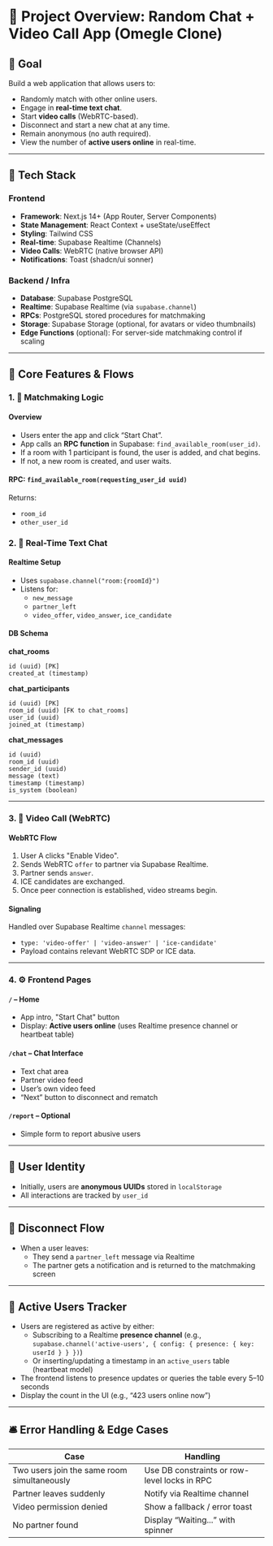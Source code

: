# 🧬 Project Overview: Random Chat + Video Call App (Omegle Clone)

## 🌟 Goal

Build a web application that allows users to:

- Randomly match with other online users.
- Engage in **real-time text chat**.
- Start **video calls** (WebRTC-based).
- Disconnect and start a new chat at any time.
- Remain anonymous (no auth required).
- View the number of **active users online** in real-time.

---

## 🔧 Tech Stack

### Frontend

- **Framework**: Next.js 14+ (App Router, Server Components)
- **State Management**: React Context + useState/useEffect
- **Styling**: Tailwind CSS
- **Real-time**: Supabase Realtime (Channels)
- **Video Calls**: WebRTC (native browser API)
- **Notifications**: Toast (shadcn/ui sonner)

### Backend / Infra

- **Database**: Supabase PostgreSQL
- **Realtime**: Supabase Realtime (via `supabase.channel`)
- **RPCs**: PostgreSQL stored procedures for matchmaking
- **Storage**: Supabase Storage (optional, for avatars or video thumbnails)
- **Edge Functions** (optional): For server-side matchmaking control if scaling

---

## 🧠 Core Features & Flows

### 1. 🔁 Matchmaking Logic

#### Overview

- Users enter the app and click “Start Chat”.
- App calls an **RPC function** in Supabase: `find_available_room(user_id)`.
- If a room with 1 participant is found, the user is added, and chat begins.
- If not, a new room is created, and user waits.

#### RPC: `find_available_room(requesting_user_id uuid)`

Returns:

- `room_id`
- `other_user_id`

### 2. 💬 Real-Time Text Chat

#### Realtime Setup

- Uses `supabase.channel("room:{roomId}")`
- Listens for:
  - `new_message`
  - `partner_left`
  - `video_offer`, `video_answer`, `ice_candidate`

#### DB Schema

**chat\_rooms**

```
id (uuid) [PK]
created_at (timestamp)
```

**chat\_participants**

```
id (uuid) [PK]
room_id (uuid) [FK to chat_rooms]
user_id (uuid)
joined_at (timestamp)
```

**chat\_messages**

```
id (uuid)
room_id (uuid)
sender_id (uuid)
message (text)
timestamp (timestamp)
is_system (boolean)
```

---

### 3. 🎥 Video Call (WebRTC)

#### WebRTC Flow

1. User A clicks "Enable Video".
2. Sends WebRTC `offer` to partner via Supabase Realtime.
3. Partner sends `answer`.
4. ICE candidates are exchanged.
5. Once peer connection is established, video streams begin.

#### Signaling

Handled over Supabase Realtime `channel` messages:

- `type: 'video-offer' | 'video-answer' | 'ice-candidate'`
- Payload contains relevant WebRTC SDP or ICE data.

---

### 4. ⚙️ Frontend Pages

#### `/` – Home

- App intro, "Start Chat" button
- Display: **Active users online** (uses Realtime presence channel or heartbeat table)

#### `/chat` – Chat Interface

- Text chat area
- Partner video feed
- User’s own video feed
- “Next” button to disconnect and rematch

#### `/report` – Optional

- Simple form to report abusive users

---

## 🔐 User Identity

- Initially, users are **anonymous UUIDs** stored in `localStorage`
- All interactions are tracked by `user_id`

---

## 🚫 Disconnect Flow

- When a user leaves:
  - They send a `partner_left` message via Realtime
  - The partner gets a notification and is returned to the matchmaking screen

---

## 📌 Active Users Tracker

- Users are registered as active by either:
  - Subscribing to a Realtime **presence channel** (e.g., `supabase.channel('active-users', { config: { presence: { key: userId } } })`)
  - Or inserting/updating a timestamp in an `active_users` table (heartbeat model)
- The frontend listens to presence updates or queries the table every 5–10 seconds
- Display the count in the UI (e.g., “423 users online now”)

---

## 🛎️ Error Handling & Edge Cases

| Case                                        | Handling                                     |
| ------------------------------------------- | -------------------------------------------- |
| Two users join the same room simultaneously | Use DB constraints or row-level locks in RPC |
| Partner leaves suddenly                     | Notify via Realtime channel                  |
| Video permission denied                     | Show a fallback / error toast                |
| No partner found                            | Display “Waiting...” with spinner            |

